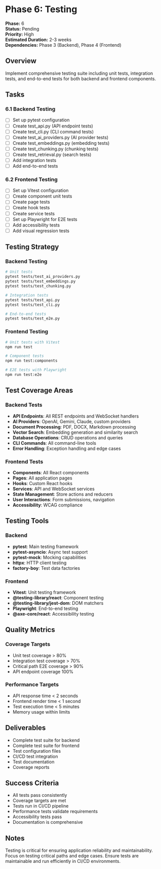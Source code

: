 # Phase 6: Testing

**Phase:** 6  
**Status:** Pending  
**Priority:** High  
**Estimated Duration:** 2-3 weeks  
**Dependencies:** Phase 3 (Backend), Phase 4 (Frontend)

## Overview
Implement comprehensive testing suite including unit tests, integration tests, and end-to-end tests for both backend and frontend components.

## Tasks

### 6.1 Backend Testing
- [ ] Set up pytest configuration
- [ ] Create test_api.py (API endpoint tests)
- [ ] Create test_cli.py (CLI command tests)
- [ ] Create test_ai_providers.py (AI provider tests)
- [ ] Create test_embeddings.py (embedding tests)
- [ ] Create test_chunking.py (chunking tests)
- [ ] Create test_retrieval.py (search tests)
- [ ] Add integration tests
- [ ] Add end-to-end tests

### 6.2 Frontend Testing
- [ ] Set up Vitest configuration
- [ ] Create component unit tests
- [ ] Create page tests
- [ ] Create hook tests
- [ ] Create service tests
- [ ] Set up Playwright for E2E tests
- [ ] Add accessibility tests
- [ ] Add visual regression tests

## Testing Strategy

### Backend Testing
```bash
# Unit tests
pytest tests/test_ai_providers.py
pytest tests/test_embeddings.py
pytest tests/test_chunking.py

# Integration tests
pytest tests/test_api.py
pytest tests/test_cli.py

# End-to-end tests
pytest tests/test_e2e.py
```

### Frontend Testing
```bash
# Unit tests with Vitest
npm run test

# Component tests
npm run test:components

# E2E tests with Playwright
npm run test:e2e
```

## Test Coverage Areas

### Backend Tests
- **API Endpoints**: All REST endpoints and WebSocket handlers
- **AI Providers**: OpenAI, Gemini, Claude, custom providers
- **Document Processing**: PDF, DOCX, Markdown processing
- **Vector Search**: Embedding generation and similarity search
- **Database Operations**: CRUD operations and queries
- **CLI Commands**: All command-line tools
- **Error Handling**: Exception handling and edge cases

### Frontend Tests
- **Components**: All React components
- **Pages**: All application pages
- **Hooks**: Custom React hooks
- **Services**: API and WebSocket services
- **State Management**: Store actions and reducers
- **User Interactions**: Form submissions, navigation
- **Accessibility**: WCAG compliance

## Testing Tools

### Backend
- **pytest**: Main testing framework
- **pytest-asyncio**: Async test support
- **pytest-mock**: Mocking capabilities
- **httpx**: HTTP client testing
- **factory-boy**: Test data factories

### Frontend
- **Vitest**: Unit testing framework
- **@testing-library/react**: Component testing
- **@testing-library/jest-dom**: DOM matchers
- **Playwright**: End-to-end testing
- **@axe-core/react**: Accessibility testing

## Quality Metrics

### Coverage Targets
- Unit test coverage > 80%
- Integration test coverage > 70%
- Critical path E2E coverage > 90%
- API endpoint coverage 100%

### Performance Targets
- API response time < 2 seconds
- Frontend render time < 1 second
- Test execution time < 5 minutes
- Memory usage within limits

## Deliverables
- Complete test suite for backend
- Complete test suite for frontend
- Test configuration files
- CI/CD test integration
- Test documentation
- Coverage reports

## Success Criteria
- All tests pass consistently
- Coverage targets are met
- Tests run in CI/CD pipeline
- Performance tests validate requirements
- Accessibility tests pass
- Documentation is comprehensive

## Notes
Testing is critical for ensuring application reliability and maintainability. Focus on testing critical paths and edge cases. Ensure tests are maintainable and run efficiently in CI/CD environments.

